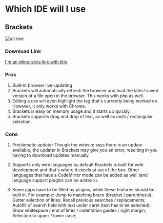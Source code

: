 # Which IDE will I use
## Brackets

![alt text](https://upload.wikimedia.org/wikipedia/commons/4/4c/Brackets_Icon.svg)

### Download Link
[I'm an inline-style link with title](http://brackets.io/ "Brackets")

### Pros

1. Built-in browser live-updating
2. Brackets will automatically refresh the browser and load the latest saved version of a file open in the browser. This works with php as well. 
3. Editing a css will even highlight the tag that's currently being worked on. However, it only works with Chrome.
4. Brackets is easy on memory usage and it starts up quickly.
5. Brackets supports drag and drop of text, as well as multi / rectangular selection.


### Cons

1. Problematic updater
Though the website says there is an update available, the updater in Brackets may give you an error, resulting in you having to download updates manually.

2. Supports only web languages by default
Brackets is built for web development and that's where it excels at out of the box. Other languages that have a CodeMirror mode can be added as well (and language support plugins can be added>).

3. Some gaps have to be filled by plugins, while these features should be built in. For example:
  Jump to matching brace (bracket / parenthesis);
  Gutter selection of lines;
  Recall previous searches / replacements;
  Autofill of search field with text under caret (text has to be selected);
  Show whitespace / end of lines / indentation guides / right margin;
  Selection to upper / lower case;
